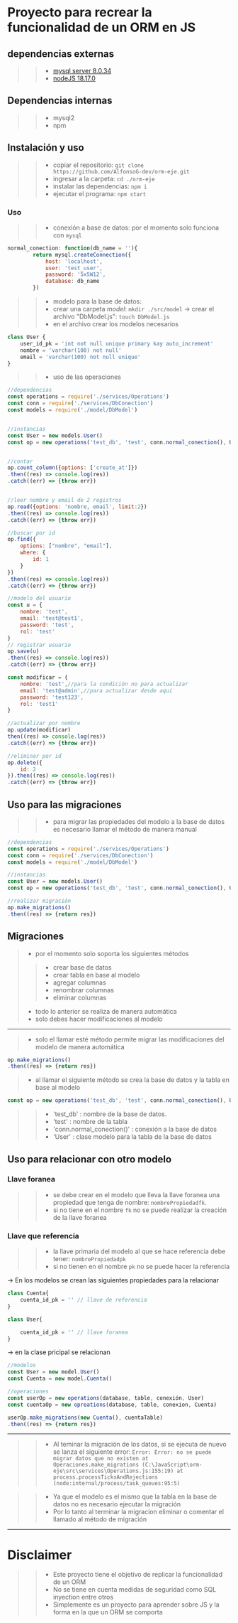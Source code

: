 # Proyecto para recrear la funcionalidad de un ORM en JS

## dependencias externas
>>- [mysql server 8.0.34](https://dev.mysql.com/downloads/mysql/)
>>- [nodeJS 18.17.0](https://nodejs.org/es)

## Dependencias internas
>>- mysql2
>>- npm


## Instalación y uso

>>- copiar el repositorio: `git clone https://github.com/AlfonsoG-dev/orm-eje.git`
>>- ingresar a la carpeta: `cd ./orm-eje`
>>- instalar las dependencias: `npm i`
>>- ejecutar el programa: `npm start`

### Uso

>>- conexión a base de datos: por el momento solo funciona con `mysql`
```js
normal_conection: function(db_name = ''){
        return mysql.createConnection({
            host: 'localhost',
            user: 'test_user',
            password: '5x5W12',
            database: db_name
        })

```

>>- modelo para la base de datos:
>>- crear una carpeta _model_: `mkdir ./src/model` -> crear el archivo "DbModel.js": `touch DbModel.js`
>>- en el archivo crear los modelos necesarios
```js
class User {
    user_id_pk = 'int not null unique primary kay auto_increment'
    nombre = 'varchar(100) not null'
    email = 'varchar(100) not null unique'
}
```

>>- uso de las operaciones

```js
//dependencias
const operations = require('./services/Operations')
const conn = require('./services/DbConection')
const models = require('./model/DbModel')


//instancias
const User = new models.User()
const op = new operations('test_db', 'test', conn.normal_conection(), User)


//contar 
op.count_column({options: ['create_at']})
.then((res) => console.log(res))
.catch((err) => {throw err})


//leer nombre y email de 2 registros
op.read({options: 'nombre, email', limit:2})
.then((res) => console.log(res))
.catch((err) => {throw err})

//buscar por id
op.find({
    options: ["nombre", "email"],
    where: {
        id: 1
    }
})
.then((res) => console.log(res))
.catch((err) => {throw err})

//modelo del usuario 
const u = {
    nombre: 'test',
    email: 'test@test1',
    password: 'test',
    rol: 'test'
}
// registrar usuario
op.save(u)
.then((res) => console.log(res))
.catch((err) => {throw err})

const modificar = {
    nombre: 'test',//para la condición no para actualizar
    email: 'test@admin',//para actualizar desde aqui
    password: 'test123',
    rol: 'test1'
}

//actualizar por nombre
op.update(modificar)
then((res) => console.log(res))
.catch((err) => {throw err})

//eliminar por id
op.delete({
    id: 2
}).then((res) => console.log(res))
.catch((err) => {throw err})
```

## Uso para las migraciones
>>- para migrar las propiedades del modelo a la base de datos es necesario llamar el método de manera manual
```js
//dependencias
const operations = require('./services/Operations')
const conn = require('./services/DbConection')
const models = require('./model/DbModel')

//instancias
const User = new models.User()
const op = new operations('test_db', 'test', conn.normal_conection(), User)

//realizar migración
op.make_migrations()
.then((res) => {return res})
```
## Migraciones 
>- por el momento solo soporta los siguientes métodos
>>- crear base de datos
>>- crear tabla en base al modelo
>>- agregar columnas
>>- renombrar columnas
>>- eliminar columnas 
>- todo lo anterior se realiza de manera automática 
>- solo debes hacer modificaciones al modelo

---

>- solo el llamar esté método permite migrar las modificaciones del modelo de manera automática 

```js
op.make_migrations()
.then((res) => {return res})
```
>- al llamar el siguiente método se crea la base de datos y la tabla en base al modelo
```js
const op = new operations('test_db', 'test', conn.normal_conection(), User)
```
>>- 'test_db' : nombre de la base de datos.
>>- 'test' : nombre de la tabla
>>- 'conn.normal_conection()' : conexión a la base de datos
>>- 'User' : clase modelo para la tabla de la base de datos

## Uso para relacionar con otro modelo

### Llave foranea
>>- se debe crear en el modelo que lleva la llave foranea una propiedad que tenga de nombre: `nombrePropiedadfk`.
>>- si no tiene en el nombre `fk` no se puede realizar la creación de la llave foranea 
### Llave que referencia
>>- la llave primaria del modelo al que se hace referencia debe tener: `nombrePropiedadpk`
>>- si no tienen en el nombre `pk` no se puede hacer la referencia 


-> En los modelos se crean las siguientes propiedades para la relacionar
```js
class Cuenta{
    cuenta_id_pk = '' // llave de referencia
}

class User{

    cuenta_id_pk = '' // llave foranea
}
```

-> en la clase pricipal se relacionan
```js
//modelos
const User = new model.User()
const Cuenta = new model.Cuenta()

//operaciones
const userOp = new operations(database, table, conexión, User)
const cuentaOp = new opreations(database, table, conexion, Cuenta)

userOp.make_migrations(new Cuenta(), cuentaTable)
.then((res) => {return res})
```

---
>>- Al teminar la migración de los datos, si se ejecuta de nuevo se lanza el siguiente error: 
`Error: Error: no se puede migrar datos que no existen
    at Operaciones.make_migrations (C:\JavaScript\orm-eje\src\services\Operations.js:155:19)
    at process.processTicksAndRejections (node:internal/process/task_queues:95:5) `

>>- Ya que el modelo es el mismo que la tabla en la base de datos no es necesario ejecutar la migración
>>- Por lo tanto al terminar la migracion eliminar o comentar el llamado al método de migración

---

# Disclaimer
>>- Este proyecto tiene el objetivo de replicar la funcionalidad de un ORM
>>- No se tiene en cuenta medidas de seguridad como SQL inyection entre otros
>>- Simplemente es un proyecto para aprender sobre JS y la forma en la que un ORM se comporta
